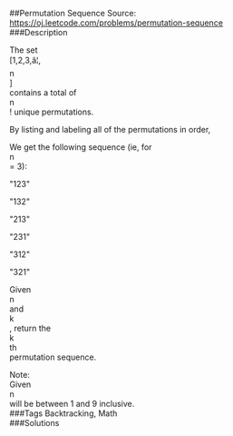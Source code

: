 ##Permutation Sequence
Source: https://oj.leetcode.com/problems/permutation-sequence  
###Description

                
The set   
[1,2,3,â¦,  
n  
]  
 contains a total of   
n  
! unique permutations.  


  
By listing and labeling all of the permutations in order,  

We get the following sequence (ie, for   
n  
 = 3):
  

  
"123"  

  
"132"  

  
"213"  

  
"231"  

  
"312"  

  
"321"  

  



  
Given   
n  
 and   
k  
, return the   
k  
th  
 permutation sequence.  


  
Note:  
 Given   
n  
 will be between 1 and 9 inclusive.  
###Tags
Backtracking, Math  
###Solutions
